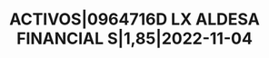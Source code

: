 ---
layout: asset
title: ACTIVOS|0964716D LX ALDESA FINANCIAL S|1,85|2022-11-04
isin: ES0505112369
---